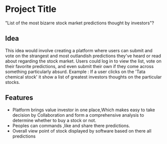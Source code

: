 # Project Title
"List of the most bizarre stock market predictions thought by investors"?

## Idea
This idea would involve creating a platform where users can submit and vote on the strangest and most outlandish predictions they've heard or read about regarding the stock market. Users could log in to view the list, vote on their favorite predictions, and even submit their own if they come across something particularly absurd.
Example :
If a user clicks on the 'Tata chemical stock' it show a list of greatest investors thoughts on the particular stocks.

## Features
- Platform brings value investor in one place,Which makes easy to take decision by Collaboration and form a comprehensive analysis to determine whether to buy a stock or not.
- Peoples can  commands ,like and share there predictions.
- Overall view point of stock displayed by software based on there all predictions